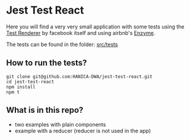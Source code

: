 # Jest Test React

Here you will find a very very small application with some tests using the [Test Renderer](https://reactjs.org/docs/test-renderer.html) by facebook itself and using airbnb's [Enzyme](https://airbnb.io/enzyme/docs/api/shallow.html).

The tests can be found in the folder: [src/tests](src/tests)

## How to run the tests?
```
git clone git@github.com:HANICA-DWA/jest-test-react.git
cd jest-test-react
npm install
npm t
```

## What is in this repo?

* two examples with plain components
* example with a reducer (reducer is not used in the app)
